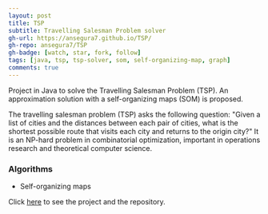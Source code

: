 ```yaml
---
layout: post
title: TSP
subtitle: Travelling Salesman Problem solver
gh-url: https://ansegura7.github.io/TSP/
gh-repo: ansegura7/TSP
gh-badge: [watch, star, fork, follow]
tags: [java, tsp, tsp-solver, som, self-organizing-map, graph]
comments: true
---
```


Project in Java to solve the Travelling Salesman Problem (TSP). An approximation solution with a self-organizing maps (SOM) is proposed.

The travelling salesman problem (TSP) asks the following question: "Given a list of cities and the distances between each pair of cities, what is the shortest possible route that visits each city and returns to the origin city?" It is an NP-hard problem in combinatorial optimization, important in operations research and theoretical computer science.

### Algorithms
- Self-organizing maps

Click [here](https://ansegura7.github.io/TSP/) to see the project and the repository.
